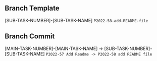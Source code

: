 ## Branch Template
[SUB-TASK-NUMBER]-[SUB-TASK-NAME]
`P2022-58-add-README-file`

## Branch Commit
[MAIN-TASK-NUMBER]-[MAIN-TASK-NAME] -> [SUB-TASK-NUMBER]-[SUB-TASK-NAME]
`P2022-57 Add Readme -> P2022-58 add README file`


